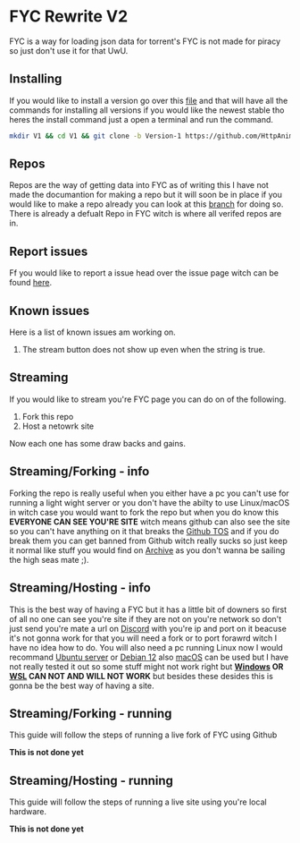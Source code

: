 # FYC Rewrite V2
FYC is a way for loading json data for torrent's FYC is not made for piracy so just don't use it for that UwU.

## Installing
If you would like to install a version go over this [file](Installers.md) and that will have all the commands for installing all versions if you would like the newest stable tho heres the install command just a open a terminal and run the command.

```bash
mkdir V1 && cd V1 && git clone -b Version-1 https://github.com/HttpAnimation/FYC-Rewrite-V2.git && cd ../ && echo 'Version one has been install'
```

## Repos
Repos are the way of getting data into FYC as of writing this I have not made the documantion for making a repo but it will soon be in place if you would like to make a repo already you can look at this [branch](https://github.com/HttpAnimation/FYC-Rewrite-V2) for doing so. There is already a defualt Repo in FYC witch is where all verifed repos are in.

## Report issues
Ff you would like to report a issue head over the issue page witch can be found [here](https://github.com/HttpAnimation/FYC-Rewrite-V2/issues).

## Known issues
Here is a list of known issues am working on.

1) The stream button does not show up even when the string is true.

## Streaming
If you would like to stream you're FYC page you can do on of the following.

1) Fork this repo
2) Host a netowrk site

Now each one has some draw backs and gains.

## Streaming/Forking - info
Forking the repo is really useful when you either have a pc you can't use for running a light wight server or you don't have the abilty to use Linux/macOS in witch case you would want to fork the repo but when you do know this **EVERYONE CAN SEE YOU'RE SITE** witch means github can also see the site so you can't have anything on it that breaks the [Github TOS](https://docs.github.com/en/pages/getting-started-with-github-pages/about-github-pages) and if you do break them you can get banned from Github witch really sucks so just keep it normal like stuff you would find on [Archive](archive.org) as you don't wanna be sailing the high seas mate ;). 

## Streaming/Hosting - info
This is the best way of having a FYC but it has a little bit of downers so first of all no one can see you're site if they are not on you're network so don't just send you're mate a url on [Discord](https://discord.com) with you're ip and port on it beacuse it's not gonna work for that you will need a fork or to port forawrd witch I have no idea how to do. You will also need a pc running Linux now I would recommand [Ubuntu server](https://ubuntu.com/download/server) or [Debian 12](https://www.debian.org/News/2023/20230610) also [macOS](apple.com) can be used but I have not really tested it out so some stuff might not work right  but **[Windows](microsoft.com) OR [WSL](https://learn.microsoft.com/en-us/windows/wsl/install) CAN NOT AND WILL NOT WORK** but besides these desides this is gonna be the best way of having a site.

## Streaming/Forking - running
This guide will follow the steps of running a live fork of FYC using Github

**This is not done yet**

## Streaming/Hosting - running
This guide will follow the steps of running a live site using you're local hardware.

**This is not done yet**